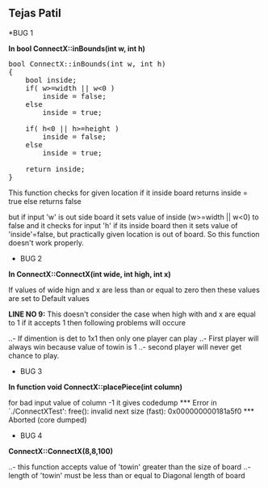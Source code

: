
 Tejas Patil
---------------------

*BUG 1


**In bool ConnectX::inBounds(int w, int h)**
<pre>
bool ConnectX::inBounds(int w, int h)
{
	bool inside;
	if( w>=width || w<0 )  
		inside = false;
	else                          	   
		inside = true;
 
	if( h<0 || h>=height )                      
		inside = false;
	else                           
		inside = true;

	return inside;
}
</pre>
This function checks for given location
if it inside board returns inside = true else returns false

but if input 'w' is out side board it sets value of inside (w>=width || w<0) to false and it
checks for input 'h' if its inside board then it sets value of 'inside'=false, but practically
given location is out of board. So this function doesn't work properly.



- BUG 2

**In ConnectX::ConnectX(int wide, int high, int x)**

If values of wide hign and x are less than or equal to zero then
these values are set to Default values

**LINE NO 9:**
This doesn't consider the case when high with and x are equal to 1
if it accepts 1 then following problems will occure

..- If dimention is det to 1x1 then  only one player can play
..- First player will always win because value of towin is 1
..- second player will never get chance to play.


- BUG 3

**In function  void ConnectX::placePiece(int column)**

for bad input value of column -1 it gives codedump
*** Error in `./ConnectXTest': free(): invalid next size (fast): 0x000000000181a5f0 ***
Aborted (core dumped)


- BUG 4

**ConnectX::ConnectX(8,8,100)**

..- this function accepts value of 'towin' greater than the size of board
..- length of 'towin'  must be less than or equal to Diagonal length of board
